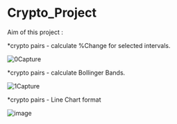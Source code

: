 # Crypto_Project

Aim of this project :

*crypto pairs - calculate %Change for selected intervals.

 ![0Capture](https://user-images.githubusercontent.com/42588650/224578345-52fae6d0-6bfb-4edd-9cfb-352bab07be56.JPG)

*crypto pairs - calculate Bollinger Bands.
 
  ![1Capture](https://user-images.githubusercontent.com/42588650/224578494-1f3f91b0-b07c-4038-8355-9fe82151d1b3.JPG)
  
*crypto pairs - Line Chart format

  ![image](https://user-images.githubusercontent.com/42588650/209485685-3cd6162a-dcd6-4f5c-aa77-d120adc0076d.png)

